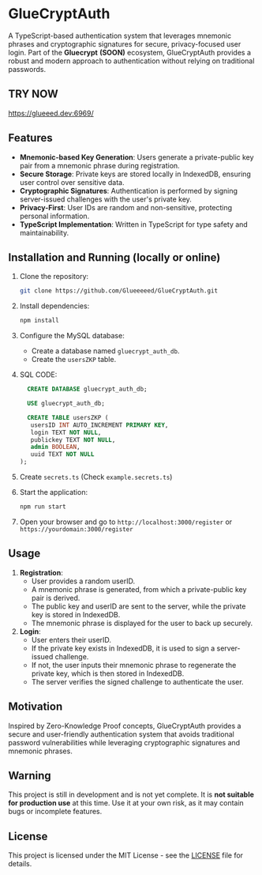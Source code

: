 # GlueCryptAuth

A TypeScript-based authentication system that leverages mnemonic phrases and cryptographic signatures for secure, privacy-focused user login. Part of the **Gluecrypt** **(SOON)** ecosystem, GlueCryptAuth provides a robust and modern approach to authentication without relying on traditional passwords.

## TRY NOW

https://glueeed.dev:6969/

## Features
- **Mnemonic-based Key Generation**: Users generate a private-public key pair from a mnemonic phrase during registration.
- **Secure Storage**: Private keys are stored locally in IndexedDB, ensuring user control over sensitive data.
- **Cryptographic Signatures**: Authentication is performed by signing server-issued challenges with the user's private key.
- **Privacy-First**: User IDs are random and non-sensitive, protecting personal information.
- **TypeScript Implementation**: Written in TypeScript for type safety and maintainability.

## Installation and Running (locally or online)

1. Clone the repository:

   ```bash
   git clone https://github.com/Glueeeeed/GlueCryptAuth.git
2. Install dependencies:
    ``` bash
    npm install
   ```
3. Configure the MySQL database:
   - Create a database named `gluecrypt_auth_db`.
   - Create the `usersZKP` table.



4. SQL CODE:
    ```sql
      CREATE DATABASE gluecrypt_auth_db;
    
      USE gluecrypt_auth_db;
    
      CREATE TABLE usersZKP (
       usersID INT AUTO_INCREMENT PRIMARY KEY,
       login TEXT NOT NULL,
       publickey TEXT NOT NULL,
       admin BOOLEAN,
       uuid TEXT NOT NULL 
   );

5. Create `secrets.ts` (Check `example.secrets.ts`)
6. Start the application:

   ``` bash
   npm run start
   ```
7. Open your browser and go to `http://localhost:3000/register` or `https://yourdomain:3000/register`

## Usage
1. **Registration**:
   - User provides a random userID.
   - A mnemonic phrase is generated, from which a private-public key pair is derived.
   - The public key and userID are sent to the server, while the private key is stored in IndexedDB.
   - The mnemonic phrase is displayed for the user to back up securely.
2. **Login**:
   - User enters their userID.
   - If the private key exists in IndexedDB, it is used to sign a server-issued challenge.
   - If not, the user inputs their mnemonic phrase to regenerate the private key, which is then stored in IndexedDB.
   - The server verifies the signed challenge to authenticate the user.

## Motivation
Inspired by Zero-Knowledge Proof concepts, GlueCryptAuth provides a secure and user-friendly authentication system that avoids traditional password vulnerabilities while leveraging cryptographic signatures and mnemonic phrases.

## Warning

This project is still in development and is not yet complete. It is **not suitable for production use** at this time. Use it at your own risk, as it may contain bugs or incomplete features.


## License
This project is licensed under the MIT License - see the [LICENSE](LICENSE) file for details.
